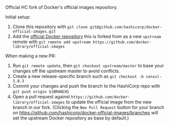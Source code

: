 Official HC fork of Docker's official images repository.

Initial setup:

1. Clone this repository with `git clone git@github.com:hashicorp/docker-official-images.git`
2. Add the [official Docker repository](https://github.com/docker-library/official-images) this is forked from as a new `upstream` remote with `git remote add upstream https://github.com/docker-library/official-images`

When making a new PR:

1. Run `git remote update`, then `git checkout upstream/master` to base your changes off the upstream master to avoid conflicts.
2. Create a new release-specific branch such as `git checkout -b consul-1.8.3`
3. Commit your changes and push the branch to the HashiCorp repo with `git push origin ${BRANCH}`
4. Open a pull request against `https://github.com/docker-library/official-images` to update the official image from the new branch in our fork. (Clicking the `New Pull Request` button for your branch on https://github.com/hashicorp/docker-official-images/branches will set the upstream Docker repository as base by default.) 
